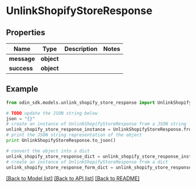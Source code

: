 # UnlinkShopifyStoreResponse


## Properties

Name | Type | Description | Notes
------------ | ------------- | ------------- | -------------
**message** | **object** |  | 
**success** | **object** |  | 

## Example

```python
from odin_sdk.models.unlink_shopify_store_response import UnlinkShopifyStoreResponse

# TODO update the JSON string below
json = "{}"
# create an instance of UnlinkShopifyStoreResponse from a JSON string
unlink_shopify_store_response_instance = UnlinkShopifyStoreResponse.from_json(json)
# print the JSON string representation of the object
print UnlinkShopifyStoreResponse.to_json()

# convert the object into a dict
unlink_shopify_store_response_dict = unlink_shopify_store_response_instance.to_dict()
# create an instance of UnlinkShopifyStoreResponse from a dict
unlink_shopify_store_response_form_dict = unlink_shopify_store_response.from_dict(unlink_shopify_store_response_dict)
```
[[Back to Model list]](../README.md#documentation-for-models) [[Back to API list]](../README.md#documentation-for-api-endpoints) [[Back to README]](../README.md)


